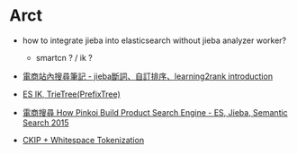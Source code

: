 # Arct

* how to integrate jieba into elasticsearch without jieba analyzer worker?
  * smartcn ? / ik ?	

* [電商站內搜尋筆記 - jieba斷詞、自訂排序、learning2rank introduction](https://mlwmlw.org/2020/06/%E9%9B%BB%E5%95%86%E7%AB%99%E5%85%A7%E6%90%9C%E5%B0%8B%E7%AD%86%E8%A8%98%EF%BC%8C%E4%BB%A5-elasticsearch-%E5%AF%A6%E8%B8%90/)
* [ES IK, TrieTree(PrefixTree)](https://www.twblogs.net/a/60744aade83ad4e1f40ba3e4)
* [電商搜尋 How Pinkoi Build Product Search Engine - ES, Jieba, Semantic Search 2015](https://blog.liang2.tw/2015Talk-Chinese-Search/?full#cover)
* [CKIP + Whitespace Tokenization](https://blog.sappy.tw/posts/%E5%BE%8C%E7%AB%AF/elasticsearch/elasticsearch%E4%B8%AD%E6%96%87%E8%99%95%E7%90%86/)